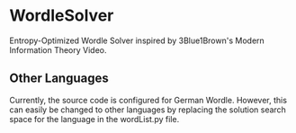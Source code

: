 # WordleSolver
Entropy-Optimized Wordle Solver inspired by 3Blue1Brown's Modern Information Theory Video.

## Other Languages
Currently, the source code is configured for German Wordle. However, this can easily be changed to other languages by replacing the solution search space for the language in the wordList.py file. 
